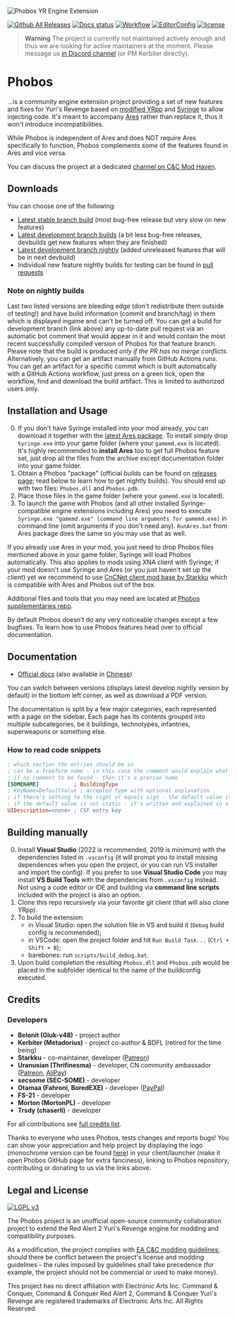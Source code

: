 ![Phobos YR Engine Extension](logo.png)

[![Github All Releases](https://img.shields.io/github/downloads/Phobos-developers/Phobos/total.svg)](https://github.com/Phobos-developers/Phobos/releases)
[![Docs status](https://readthedocs.org/projects/phobos/badge/?version=latest)](https://phobos.readthedocs.io/en/latest/?badge=latest)
[![Workflow](https://img.shields.io/github/actions/workflow/status/Phobos-developers/Phobos/nightly.yml?branch=develop)](https://github.com/Phobos-developers/Phobos/actions)
[![EditorConfig](https://github.com/Phobos-developers/Phobos/workflows/EditorConfig/badge.svg)](https://github.com/Phobos-developers/Phobos/actions?query=workflow%3AEditorConfig)
[![license](https://img.shields.io/github/license/Phobos-developers/Phobos.svg)](https://www.gnu.org/licenses/lgpl-3.0.en.html)

> **Warning**
> The project is currently not maintained actively enough and thus we are looking for active maintainers at the moment. Please message us [in Discord channel](https://discord.gg/sZeMzz6qVg) (or PM Kerbiter directly).

# Phobos
...is a community engine extension project providing a set of new features and fixes for Yuri's Revenge based on [modified YRpp](https://github.com/Metadorius/YRpp) and [Syringe](https://github.com/Ares-Developers/Syringe) to allow injecting code. It's meant to accompany [Ares](https://github.com/Ares-Developers/Ares) rather than replace it, thus it won't introduce incompatibilities.

While Phobos is independent of Ares and does NOT require Ares specifically to function, Phobos complements some of the features found in Ares and vice versa.

You can discuss the project at a dedicated [channel on C&C Mod Haven](https://discord.gg/sZeMzz6qVg).

Downloads
---------

You can choose one of the following:
- [Latest stable branch build](https://github.com/Phobos-developers/Phobos/releases/latest) (most bug-free release but very slow on new features)
- [Latest development branch builds](https://github.com/Phobos-developers/Phobos/releases) (a bit less bug-free releases, devbuilds get new features when they are finished)
- [Latest development branch nightly](https://nightly.link/Phobos-developers/Phobos/blob/develop/.github/workflows/nightly.yml) (added unreleased features that will be in next devbuild)
- Individual new feature nightly builds for testing can be found in [pull requests](https://github.com/Phobos-developers/Phobos/pulls)

### Note on nightly builds

Last two listed versions are bleeding edge (don't redistribute them outside of testing!) and have build information (commit and branch/tag) in them which is displayed ingame and can't be turned off. You can get a build for development branch (link above) any up-to-date pull request via an automatic bot comment that would appear in it and would contain the most recent successfully compiled version of Phobos for that feature branch. Please note that the build is  produced *only if the PR has no merge conflicts*. Alternatively, you can get an artifact manually from GitHub Actions runs. You can get an artifact for a specific commit which is built automatically with a GitHub Actions workflow, just press on a green tick, open the workflow, find and download the build artifact. This is limited to authorized users only.

Installation and Usage
----------------------

0. If you don't have Syringe installed into your mod already, you can download it together with the [latest Ares package](https://launchpad.net/ares/+download). To install simply drop `Syringe.exe` into your game folder (where your `gamemd.exe` is located). It's highly recommended to **install Ares** too to get full Phobos feature set, just drop all the files from the archive except documentation folder into your game folder.
1. Obtain a Phobos "package" (official builds can be found on [releases page](https://github.com/Phobos-developers/Phobos/releases); read below to learn how to get nightly builds). You should end up with two files: `Phobos.dll` and `Phobos.pdb`.
2. Place those files in the game folder (where your `gamemd.exe` is located).
3. To launch the game with Phobos (and all other installed Syringe-compatible engine extensions including Ares) you need to execute `Syringe.exe "gamemd.exe" [command line arguments for gamemd.exe]` in command line (omit arguments if you don't need any). `RunAres.bat` from Ares package does the same so you may use that as well.

If you already use Ares in your mod, you just need to drop Phobos files mentioned above in your game folder, Syringe will load Phobos automatically. This also applies to mods using XNA client with Syringe; if your mod doesn't use Syringe and Ares (or you just haven't set up the client) yet we recommend to use [CnCNet client mod base by Starkku](https://github.com/Starkku/cncnet-client-mod-base) which is compatible with Ares and Phobos out of the box.

Additional files and tools that you may need are located at [Phobos supplementaries repo](https://github.com/Phobos-developers/PhobosSupplementaries).

By default Phobos doesn't do any very noticeable changes except a few bugfixes. To learn how to use Phobos features head over to official documentation.

Documentation
-------------

- [Official docs](https://phobos.readthedocs.io) (also available in [Chinese](https://phobos.readthedocs.io/zh_CN/latest))

You can switch between versions (displays latest develop nightly version by default) in the bottom left corner, as well as download a PDF version.

The documentation is split by a few major categories, each represented with a page on the sidebar. Each page has its contents grouped into multiple subcategories, be it buildings, technotypes, infantries, superweapons or something else.

### How to read code snippets

```ini
; which section the entries should be in
; can be a freeform name - in this case the comment would explain what it is
; if no comment to be found - then it's a precise name
[SOMENAME]           ; BuildingType
; KeyName=DefaultValue ; accepted type with optional explanation
; if there's nothing to the right of equals sign - the default value is empty/absent
; if the default value is not static - it's written and explained in a comment
UIDescription=<none> ; CSF entry key
```

Building manually
-----------------

0. Install **Visual Studio** (2022 is recommended, 2019 is minimum) with the dependencies listed in `.vsconfig` (it will prompt you to install missing dependences when you open the project, or you can run VS installer and import the config). If you prefer to use **Visual Studio Code** you may install **VS Build Tools** with the dependencies from `.vsconfig` instead. Not using a code editor or IDE and building via **command line scripts** included with the project is also an option.
1. Clone this repo recursively via your favorite git client (that will also clone YRpp).
2. To build the extension:
   - in Visual Studio: open the solution file in VS and build it (`Debug` build config is recommended);
   - in VSCode: open the project folder and hit `Run Build Task...` (`Ctrl + Shift + B`);
   - barebones: run `scripts/build_debug.bat`.
3. Upon build completion the resulting `Phobos.dll` and `Phobos.pdb` would be placed in the subfolder identical to the name of the buildconfig executed.

Credits
-------

### Developers
- **Belonit (Gluk-v48)** - project author
- **Kerbiter (Metadorius)** - project co-author & BDFL (retired for the time being)
- **Starkku** - co-maintainer, developer ([Patreon](https://www.patreon.com/Starkku))
- **Uranusian (Thrifinesma)** - developer, CN community ambassador ([Patreon](https://www.patreon.com/uranusian), [AliPay](http://tiebapic.baidu.com/forum/w%3D580/sign=4b04b953307f9e2f70351d002f31e962/b3f89909b3de9c823bd7f23a7b81800a18d84371.jpg))
- **secsome (SEC-SOME)** - developer
- **Otamaa (Fahroni, BoredEXE)** - developer ([PayPal](https://paypal.me/GeneralOtama))
- **FS-21** - developer
- **Morton (MortonPL)** - developer
- **Trsdy (chaserli)** - developer

For all contributions see [full credits list](CREDITS.md).

Thanks to everyone who uses Phobos, tests changes and reports bugs! You can show your appreciation and help project by displaying the logo (monochrome version can be found [here](https://github.com/Phobos-developers/Phobos/blob/develop/logo-mono.png)) in your client/launcher (make it open Phobos GitHub page for extra fanciness), linking to Phobos repository, contributing or donating to us via the links above.

Legal and License
-----

[![LGPL v3](https://www.gnu.org/graphics/lgplv3-147x51.png)](https://opensource.org/licenses/LGPL-3.0)

The Phobos project is an unofficial open-source community collaboration project to extend the Red Alert 2 Yuri's Revenge engine for modding and compatibility purposes.

As a modification, the project complies with [EA C&C modding guidelines](https://www.ea.com/games/command-and-conquer/command-and-conquer-remastered/modding-faq); should there be conflict between the project's license and modding guidelines - the rules imposed by guidelines shall take precedence (for example, the project should not be commercial or used to make money). 

This project has no direct affiliation with Electronic Arts Inc. Command & Conquer, Command & Conquer Red Alert 2, Command & Conquer Yuri's Revenge are registered trademarks of Electronic Arts Inc. All Rights Reserved.
